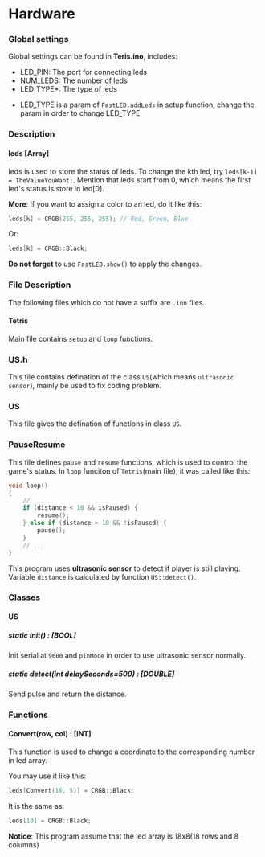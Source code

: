 # Hardware
### Global settings
Global settings can be found in **Teris.ino**, includes:
- LED_PIN: The port for connecting leds
- NUM_LEDS: The number of leds
- LED_TYPE\*: The type of leds
* LED_TYPE is a param of `FastLED.addLeds` in setup function, change the param in order to change LED_TYPE

### Description
#### leds [Array]
leds is used to store the status of leds. To change the kth led, try `leds[k-1] = TheValueYouWant;`. Mention that leds start from 0, which means the first led's status is store in led[0].

**More**: If you want to assign a color to an led, do it like this:
```cpp
leds[k] = CRGB(255, 255, 255); // Red, Green, Blue
```
Or:
```cpp
leds[k] = CRGB::Black;
```
**Do not forget** to use `FastLED.show()` to apply the changes.

### File Description
The following files which do not have a suffix are `.ino` files.
#### Tetris
Main file contains `setup` and `loop` functions.

### US.h
This file contains defination of the class `US`(which means `ultrasonic sensor`), mainly be used to fix coding problem.

### US
This file gives the defination of functions in class `US`.

### PauseResume
This file defines `pause` and `resume` functions, which is used to control the game's status. In `loop` funciton of `Tetris`(main file), it was called like this:

```cpp
void loop()
{
	// ...
	if (distance < 10 && isPaused) {
		resume();
	} else if (distance > 10 && !isPaused) {
		pause();
	}
	// ...
}
```
This program uses **ultrasonic sensor** to detect if player is still playing. Variable `distance` is calculated by function `US::detect()`.

### Classes
#### US
##### static init() : [BOOL]
Init serial at `9600` and `pinMode` in order to use ultrasonic sensor normally.
##### static detect(int delaySeconds=500) : [DOUBLE]
Send pulse and return the distance.

### Functions
#### Convert(row, col) : [INT]
This function is used to change a coordinate to the corresponding number in led array.

You may use it like this:
```cpp
leds[Convert(16, 5)] = CRGB::Black;
```
It is the same as:
```cpp
leds[10] = CRGB::Black;
```
**Notice**: This program assume that the led array is 18x8(18 rows and 8 columns)